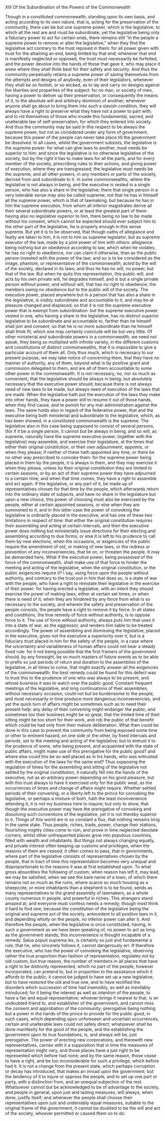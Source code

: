 XIII
Of the Subordination of the Powers of the Commonwealth

Though in a constituted commonwealth, standing upon its own basis, and acting according to its own nature, that is, acting for the preservation of the community, there can be but one supreme power, which is the legislative, to which all the rest are and must be subordinate; yet the legislative being only a fiduciary power to act for certain ends, there remains still “in the people a supreme power to remove or alter the legislative,” when they find the legislative act contrary to the trust reposed in them: for all power given with trust for the attaining an end, being limited by that end; whenever that end is manifestly neglected or opposed, the trust must necessarily be forfeited, and the power devolve into the hands of those that gave it, who may place it anew where they shall think best for their safety and security. And thus the community perpetually retains a supreme power of saving themselves from the attempts and designs of anybody, even of their legislators, whenever they shall be so foolish, or so wicked, as to lay and carry on designs against the liberties and properties of the subject: for no man, or society of men, having a power to deliver up their preservation, or consequently the means of it, to the absolute will and arbitrary dominion of another; whenever anyone shall go about to bring them into such a slavish condition, they will always have a right to preserve what they have not a power to part with; and to rid themselves of those who invade this fundamental, sacred, and unalterable law of self-preservation, for which they entered into society. And thus the community may be said in this respect to be always the supreme power, but not as considered under any form of government, because this power of the people can never take place till the government be dissolved.
In all cases, whilst the government subsists, the legislative is the supreme power: for what can give laws to another, must needs be superior to him; and since the legislative is no otherwise legislative of the society, but by the right it has to make laws for all the parts, and for every member of the society, prescribing rules to their actions, and giving power of execution, where they are transgressed; the legislative must needs be the supreme, and all other powers, in any members or parts of the society, derived from and subordinate to it.
In some commonwealths, where the legislative is not always in being, and the executive is vested in a single person, who has also a share in the legislative; there that single person in a very tolerable sense may also be called supreme; not that he has in himself all the supreme power, which is that of lawmaking; but because he has in him the supreme execution, from whom all inferior magistrates derive all their several subordinate powers, or at least the greatest part of them: having also no legislative superior to him, there being no law to be made without his consent, which cannot be expected should ever subject him to the other part of the legislative, he is properly enough in this sense supreme. But yet it is to be observed, that though oaths of allegiance and fealty are taken to him, it is not to him as supreme legislator, but as supreme executor of the law, made by a joint power of him with others: allegiance being nothing but an obedience according to law, which when he violates, he has no right to obedience, nor can claim it otherwise, than as the public person invested with the power of the law; and so is to be considered as the image, phantom, or representative of the commonwealth, acted by the will of the society, declared in its laws; and thus he has no will, no power, but that of the law. But when he quits this representation, this public will, and acts by his own private will, he degrades himself, and is but a single private person without power, and without will, that has no right to obedience; the members owing no obedience but to the public will of the society.
The executive power, placed anywhere but in a person that has also a share in the legislative, is visibly subordinate and accountable to it, and may be at pleasure changed and displaced; so that it is not the supreme executive power that is exempt from subordination: but the supreme executive power vested in one, who having a share in the legislative, has no distinct superior legislative to be subordinate and accountable to, farther than he himself shall join and consent; so that he is no more subordinate than he himself shall think fit, which one may certainly conclude will be but very little. Of other ministerial and subordinate powers in a commonwealth, we need not speak, they being so multiplied with infinite variety, in the different customs and constitutions of distinct commonwealths, that it is impossible to give a particular account of them all. Only thus much, which is necessary to our present purpose, we may take notice of concerning them, that they have no manner of authority, any of them, beyond what is by positive grant and commission delegated to them, and are all of them accountable to some other power in the commonwealth.
It is not necessary, no, nor so much as convenient, that the legislative should be always in being; but absolutely necessary that the executive power should; because there is not always need of new laws to be made, but always need of execution of the laws that are made. When the legislative hath put the execution of the laws they make into other hands, they have a power still to resume it out of those hands, when they find cause, and to punish for any mal-administration against the laws. The same holds also in regard of the federative power, that and the executive being both ministerial and subordinate to the legislative, which, as has been showed, in a constituted commonwealth is the supreme. The legislative also in this case being supposed to consist of several persons, (for if it be a single person, it cannot but be always in being, and so will, as supreme, naturally have the supreme executive power, together with the legislative) may assemble, and exercise their legislature, at the times that either their original constitution, or their own adjournment, appoints, or when they please; if neither of these hath appointed any time, or there be no other way prescribed to convoke them: for the supreme power being placed in them by the people, it is always in them, and they may exercise it when they please, unless by their original constitution they are limited to certain seasons, or by an act of their supreme power they have adjourned to a certain time; and when that time comes, they have a right to assemble and act again.
If the legislative, or any part of it, be made up of representatives chosen for that time by the people, which afterwards return into the ordinary state of subjects, and have no share in the legislature but upon a new choice, this power of choosing must also be exercised by the people, either at certain appointed seasons, or else when they are summoned to it; and in this latter case the power of convoking the legislative is ordinarily placed in the executive, and has one of these two limitations in respect of time: that either the original constitution requires their assembling and acting at certain intervals, and then the executive power does nothing but ministerially issue directions for their electing and assembling according to due forms; or else it is left to his prudence to call them by new elections, when the occasions, or exigencies of the public require the amendment of old, or making of new laws, or the redress or prevention of any inconveniencies, that lie on, or threaten the people.
It may be demanded here, What if the executive power, being possessed of the force of the commonwealth, shall make use of that force to hinder the meeting and acting of the legislative, when the original constitution, or the public exigencies require it? I say, using force upon the people without authority, and contrary to the trust put in him that does so, is a state of war with the people, who have a right to reinstate their legislative in the exercise of their power: for having erected a legislative, with an intent they should exercise the power of making laws, either at certain set times, or when there is need of it; when they are hindered by any force from what is so necessary to the society, and wherein the safety and preservation of the people consists, the people have a right to remove it by force. In all states and conditions, the true remedy of force without authority, is to oppose force to it. The use of force without authority, always puts him that uses it into a state of war, as the aggressor, and renders him liable to be treated accordingly.
The power of assembling and dismissing the legislative, placed in the executive, gives not the executive a superiority over it, but is a fiduciary trust placed in him for the safety of the people, in a case where the uncertainty and variableness of human affairs could not bear a steady fixed rule: for it not being possible that the first framers of the government should, by any foresight, be so much masters of future events as to be able to prefix so just periods of return and duration to the assemblies of the legislative, in all times to come, that might exactly answer all the exigencies of the commonwealth; the best remedy could be found for this defect was to trust this to the prudence of one who was always to be present, and whose business it was to watch over the public good. Constant frequent meetings of the legislative, and long continuations of their assemblies, without necessary occasion, could not but be burdensome to the people, and must necessarily in time produce more dangerous inconveniencies, and yet the quick turn of affairs might be sometimes such as to need their present help: any delay of their convening might endanger the public; and sometimes too their business might be so great, that the limited time of their sitting might be too short for their work, and rob the public of that benefit which could be had only from their mature deliberation. What then could be done in this case to prevent the community from being exposed some time or other to eminent hazard, on one side or the other, by fixed intervals and periods, set to the meeting and acting of the legislative; but to entrust it to the prudence of some, who being present, and acquainted with the state of public affairs, might make use of this prerogative for the public good? and where else could this be so well placed as in his hands, who was entrusted with the execution of the laws for the same end? Thus supposing the regulation of times for the assembling and sitting of the legislative not settled by the original constitution, it naturally fell into the hands of the executive, not as an arbitrary power depending on his good pleasure, but with this trust always to have it exercised only for the public weal, as the occurrences of times and change of affairs might require. Whether settled periods of their convening, or a liberty left to the prince for convoking the legislative, or perhaps a mixture of both, hath the least inconvenience attending it, it is not my business here to inquire; but only to show, that though the executive power may have the prerogative of convoking and dissolving such conventions of the legislative, yet it is not thereby superior to it.
Things of this world are in so constant a flux, that nothing remains long in the same state. Thus people, riches, trade, power, change their stations, flourishing mighty cities come to ruin, and prove in time neglected desolate corners, whilst other unfrequented places grow into populous countries, filled with wealth and inhabitants. But things not always changing equally, and private interest often keeping up customs and privileges, when the reasons of them are ceased; it often comes to pass, that in governments, where part of the legislative consists of representatives chosen by the people, that in tract of time this representation becomes very unequal and disproportionate to the reasons it was at first established upon. To what gross absurdities the following of custom, when reason has left it, may lead, we may be satisfied, when we see the bare name of a town, of which there remains not so much as the ruins, where scarce so much housing as a sheepcote, or more inhabitants than a shepherd is to be found, sends as many representatives to the grand assembly of lawmakers, as a whole county numerous in people, and powerful in riches. This strangers stand amazed at, and everyone must confess needs a remedy; though most think it hard to find one; because the constitution of the legislative being the original and supreme act of the society, antecedent to all positive laws in it, and depending wholly on the people, no inferior power can alter it. And therefore the people, when the legislative is once constituted, having, in such a government as we have been speaking of, no power to act as long as the government stands; this inconvenience is thought incapable of a remedy.
Salus populi suprema lex, is certainly so just and fundamental a rule, that he, who sincerely follows it, cannot dangerously err. If therefore the executive, who has the power of convoking the legislative, observing rather the true proportion than fashion of representation, regulates not by old custom, but true reason, the number of members in all places that have a right to be distinctly represented, which no part of the people, however incorporated, can pretend to, but in proportion to the assistance which it affords to the public; it cannot be judged to have set up a new legislative, but to have restored the old and true one, and to have rectified the disorders which succession of time had insensibly, as well as inevitably introduced; for it being the interest as well as intention of the people, to have a fair and equal representative; whoever brings it nearest to that, is an undoubted friend to, and establisher of the government, and cannot miss the consent and approbation of the community; prerogative being nothing but a power in the hands of the prince to provide for the public good, in such cases, which depending upon unforeseen and uncertain occurrences, certain and unalterable laws could not safely direct; whatsoever shall be done manifestly for the good of the people, and the establishing the government upon its true foundations, is, and always will be, just prerogative. The power of erecting new corporations, and therewith new representatives, carries with it a supposition that in time the measures of representation might vary, and those places have a just right to be represented which before had none; and by the same reason, those cease to have a right, and be too inconsiderable for such a privilege, which before had it. It is not a change from the present state, which perhaps corruption or decay has introduced, that makes an inroad upon the government; but the tendency of it to injure or oppress the people, and to set up one part or party, with a distinction from, and an unequal subjection of the rest. Whatsoever cannot but be acknowledged to be of advantage to the society, and people in general, upon just and lasting measures, will always, when done, justify itself; and whenever the people shall choose their representatives upon just and undeniably equal measures, suitable to the original frame of the government, it cannot be doubted to be the will and act of the society, whoever permitted or caused them so to do.